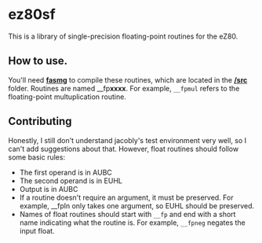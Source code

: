 # ez80sf
This is a library of single-precision floating-point routines for the eZ80.

## How to use.
You'll need [**fasmg**](https://github.com/jacobly0/fasmg-ez80) to compile these routines,
which are located in the [**/src**](/src) folder. Routines are named __fp**xxxx**.
For example, `__fpmul` refers  to the floating-point multuplication routine.

## Contributing
Honestly, I still don't understand jacobly's test environment very well, so I can't
add suggestions about that. However, float routines should follow some basic rules:
* The first operand is in AUBC
* The second operand is in EUHL
* Output is in AUBC
* If a routine doesn't require an argument, it must be preserved. For example, __fpln
  only takes one argument, so EUHL should be preserved.
* Names of float routines should start with `__fp` and end with a short name indicating
  what the routine is. For example, `__fpneg` negates the input float.
